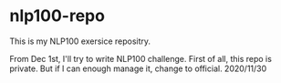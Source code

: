 # nlp100-repo
This is my NLP100 exersice repositry.

From Dec 1st, I'll try to write NLP100 challenge.
First of all, this repo is private.
But if I can enough manage it, change to official.
2020/11/30

